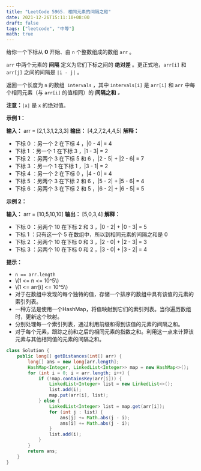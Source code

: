 ```yaml
---
title: "LeetCode 5965. 相同元素的间隔之和"
date: 2021-12-26T15:11:10+08:00
draft: false
tags: ["leetcode", "中等"]
math: true
---
```


给你一个下标从 **0** 开始、由 `n` 个整数组成的数组 `arr` 。

`arr` 中两个元素的 **间隔** 定义为它们下标之间的 **绝对差** 。更正式地，`arr[i]` 和 `arr[j]` 之间的间隔是 `|i - j|` 。

返回一个长度为 `n` 的数组  `intervals` ，其中 `intervals[i]` 是 `arr[i]` 和 `arr` 中每个相同元素（与 `arr[i]` 的值相同）的 **间隔之和** _。_

<!--more-->

**注意：**`|x|` 是 `x` 的绝对值。

**示例 1：**

**输入：** arr = [2,1,3,1,2,3,3]
**输出：** [4,2,7,2,4,4,5]
**解释：**

- 下标 0 ：另一个 2 在下标 4 ，|0 - 4| = 4
- 下标 1 ：另一个 1 在下标 3 ，|1 - 3| = 2
- 下标 2 ：另两个 3 在下标 5 和 6 ，|2 - 5| + |2 - 6| = 7
- 下标 3 ：另一个 1 在下标 1 ，|3 - 1| = 2
- 下标 4 ：另一个 2 在下标 0 ，|4 - 0| = 4
- 下标 5 ：另两个 3 在下标 2 和 6 ，|5 - 2| + |5 - 6| = 4
- 下标 6 ：另两个 3 在下标 2 和 5 ，|6 - 2| + |6 - 5| = 5

**示例 2：**

**输入：** arr = [10,5,10,10]
**输出：** [5,0,3,4]
**解释：**

- 下标 0 ：另两个 10 在下标 2 和 3 ，|0 - 2| + |0 - 3| = 5
- 下标 1 ：只有这一个 5 在数组中，所以到相同元素的间隔之和是 0
- 下标 2 ：另两个 10 在下标 0 和 3 ，|2 - 0| + |2 - 3| = 3
- 下标 3 ：另两个 10 在下标 0 和 2 ，|3 - 0| + |3 - 2| = 4

**提示：**

- `n == arr.length`
- \\(1 <= n <= 10^5\\)
- \\(1 <= arr[i] <= 10^5\\)
- 对于在数组中发现的每个独特的值，存储一个排序的数组中具有该值的元素的索引列表。
- 一种方法是使用一个HashMap，将值映射到它们的索引列表。当你遍历数组时，更新这个映射。
- 分别处理每一个索引列表，通过利用前缀和得到该值的元素的间隔之和。
- 对于每个元素，跟踪之前和之后的相同元素的指数之和。利用这一点来计算该元素与其他相同值的元素的间隔之和。

```java
class Solution {
    public long[] getDistances(int[] arr) {
        long[] ans = new long[arr.length];
        HashMap<Integer, LinkedList<Integer>> map = new HashMap<>();
        for (int i = 0; i < arr.length; i++) {
            if (!map.containsKey(arr[i])) {
                LinkedList<Integer> list = new LinkedList<>();
                list.add(i);
                map.put(arr[i], list);
            } else {
                LinkedList<Integer> list = map.get(arr[i]);
                for (int j : list) {
                    ans[j] += Math.abs(j - i);
                    ans[i] += Math.abs(j - i);
                }
                list.add(i);
            }
        }
        return ans;
    }
}
```
